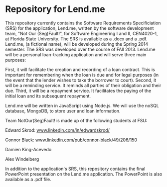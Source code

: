 Repository for Lend.me 
======

This repository currently contains the Software Requirements Specificiation (SRS) for the application, Lend.me, written by the software development team, "Not Our (Seg)Fault!", for Software Engineering I and II, CEN4020-1, at Florida State University. The SRS is available as a .docx and a .pdf. Lend.me, (a fictional name), will be developed during the Spring 2014 semester.  The SRS was developed over the course of FAll 2013.  Lend.me will be a personal loan-tracking application and will serve three main purposes:

First, it will facilitate the creation and recording of a loan contract. This is important for remembering when the loan is due and for legal purposes (in the event that the lender wishes to take the borrower to court). Second, it will be a reminding service. It reminds all parties of their obligation and their due. Third, it will be a repayment service. It facilitates the paying of the initial loan and its subsequent repayment.

Lend.me will be written in JavaScript using Node.js.  We will use the noSQL database, MongoDB, to store user and loan information.

Team NotOur(Seg)Fault! is made up of the following students at FSU:

Edward Skrod: www.linkedin.com/in/edwardskrod/

Connor Black: www.linkedin.com/pub/connor-black/49/206/150

Damien King-Acevedo

Alex Windelberg

In addition to the application's SRS, this repository contains the final PowerPoint presentation on the Lend.me application.  The PowerPoint is also available as a .pdf file.
